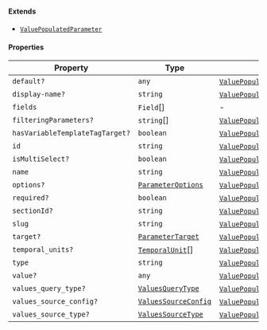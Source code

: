 #### Extends

* [`ValuePopulatedParameter`](./api_html/ValuePopulatedParameter.md)

#### Properties

| Property                                                                  | Type                                                     | Inherited from                                                                                                                                                          |
| ------------------------------------------------------------------------- | -------------------------------------------------------- | ----------------------------------------------------------------------------------------------------------------------------------------------------------------------- |
| <a id="default"></a> `default?`                                           | `any`                                                    | [`ValuePopulatedParameter`](./api_html/ValuePopulatedParameter.md).[`default`](./api_html/ValuePopulatedParameter.md#default)                                           |
| <a id="display-name"></a> `display-name?`                                 | `string`                                                 | [`ValuePopulatedParameter`](./api_html/ValuePopulatedParameter.md).[`display-name`](./api_html/ValuePopulatedParameter.md#display-name)                                 |
| <a id="fields"></a> `fields`                                              | `Field`\[]                                               | -                                                                                                                                                                       |
| <a id="filteringparameters"></a> `filteringParameters?`                   | `string`\[]                                              | [`ValuePopulatedParameter`](./api_html/ValuePopulatedParameter.md).[`filteringParameters`](./api_html/ValuePopulatedParameter.md#filteringparameters)                   |
| <a id="hasvariabletemplatetagtarget"></a> `hasVariableTemplateTagTarget?` | `boolean`                                                | [`ValuePopulatedParameter`](./api_html/ValuePopulatedParameter.md).[`hasVariableTemplateTagTarget`](./api_html/ValuePopulatedParameter.md#hasvariabletemplatetagtarget) |
| <a id="id"></a> `id`                                                      | `string`                                                 | [`ValuePopulatedParameter`](./api_html/ValuePopulatedParameter.md).[`id`](./api_html/ValuePopulatedParameter.md#id)                                                     |
| <a id="ismultiselect"></a> `isMultiSelect?`                               | `boolean`                                                | [`ValuePopulatedParameter`](./api_html/ValuePopulatedParameter.md).[`isMultiSelect`](./api_html/ValuePopulatedParameter.md#ismultiselect)                               |
| <a id="name"></a> `name`                                                  | `string`                                                 | [`ValuePopulatedParameter`](./api_html/ValuePopulatedParameter.md).[`name`](./api_html/ValuePopulatedParameter.md#name)                                                 |
| <a id="options"></a> `options?`                                           | [`ParameterOptions`](./api_html/ParameterOptions.md)     | [`ValuePopulatedParameter`](./api_html/ValuePopulatedParameter.md).[`options`](./api_html/ValuePopulatedParameter.md#options)                                           |
| <a id="required"></a> `required?`                                         | `boolean`                                                | [`ValuePopulatedParameter`](./api_html/ValuePopulatedParameter.md).[`required`](./api_html/ValuePopulatedParameter.md#required)                                         |
| <a id="sectionid"></a> `sectionId?`                                       | `string`                                                 | [`ValuePopulatedParameter`](./api_html/ValuePopulatedParameter.md).[`sectionId`](./api_html/ValuePopulatedParameter.md#sectionid)                                       |
| <a id="slug"></a> `slug`                                                  | `string`                                                 | [`ValuePopulatedParameter`](./api_html/ValuePopulatedParameter.md).[`slug`](./api_html/ValuePopulatedParameter.md#slug)                                                 |
| <a id="target"></a> `target?`                                             | [`ParameterTarget`](./api_html/ParameterTarget.md)       | [`ValuePopulatedParameter`](./api_html/ValuePopulatedParameter.md).[`target`](./api_html/ValuePopulatedParameter.md#target)                                             |
| <a id="temporal_units"></a> `temporal_units?`                             | [`TemporalUnit`](./api_html/TemporalUnit.md)\[]          | [`ValuePopulatedParameter`](./api_html/ValuePopulatedParameter.md).[`temporal_units`](./api_html/ValuePopulatedParameter.md#temporal_units)                             |
| <a id="type"></a> `type`                                                  | `string`                                                 | [`ValuePopulatedParameter`](./api_html/ValuePopulatedParameter.md).[`type`](./api_html/ValuePopulatedParameter.md#type)                                                 |
| <a id="value"></a> `value?`                                               | `any`                                                    | [`ValuePopulatedParameter`](./api_html/ValuePopulatedParameter.md).[`value`](./api_html/ValuePopulatedParameter.md#value)                                               |
| <a id="values_query_type"></a> `values_query_type?`                       | [`ValuesQueryType`](./api_html/ValuesQueryType.md)       | [`ValuePopulatedParameter`](./api_html/ValuePopulatedParameter.md).[`values_query_type`](./api_html/ValuePopulatedParameter.md#values_query_type)                       |
| <a id="values_source_config"></a> `values_source_config?`                 | [`ValuesSourceConfig`](./api_html/ValuesSourceConfig.md) | [`ValuePopulatedParameter`](./api_html/ValuePopulatedParameter.md).[`values_source_config`](./api_html/ValuePopulatedParameter.md#values_source_config)                 |
| <a id="values_source_type"></a> `values_source_type?`                     | [`ValuesSourceType`](./api_html/ValuesSourceType.md)     | [`ValuePopulatedParameter`](./api_html/ValuePopulatedParameter.md).[`values_source_type`](./api_html/ValuePopulatedParameter.md#values_source_type)                     |
